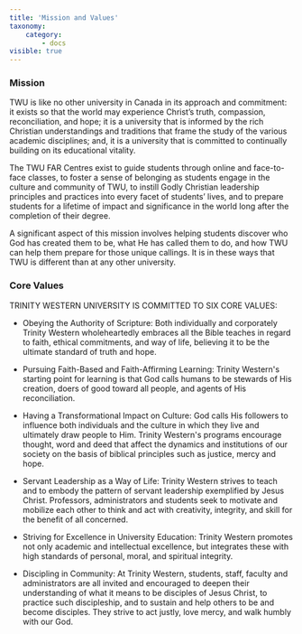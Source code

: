 ```yaml
---
title: 'Mission and Values'
taxonomy:
    category:
        - docs
visible: true
---
```



### Mission
TWU is like no other university in Canada in its approach and commitment: it exists so that the world may experience Christ’s truth, compassion, reconciliation, and hope; it is a university that is informed by the rich Christian understandings and traditions that frame the study of the various academic disciplines; and, it is a university that is committed to continually building on its educational vitality.

The TWU FAR Centres exist to guide students through online and face-to-face classes, to foster a sense of belonging as students engage in the culture and community of TWU, to instill Godly Christian leadership principles and practices into every facet of students’ lives, and to prepare students for a lifetime of impact and significance in the world long after the completion of their degree.

A significant aspect of this mission involves helping students discover who God has created them to be, what He has called them to do, and how TWU can help them prepare for those unique callings. It is in these ways that TWU is different than at any other university.

### Core Values
TRINITY WESTERN UNIVERSITY IS COMMITTED TO SIX CORE VALUES:

* Obeying the Authority of Scripture: Both individually and corporately Trinity Western wholeheartedly embraces all the Bible teaches in regard to faith, ethical commitments, and way of life, believing it to be the ultimate standard of truth and hope.

* Pursuing Faith-Based and Faith-Affirming Learning: Trinity Western's starting point for learning is that God calls humans to be stewards of His creation, doers of good toward all people, and agents of His reconciliation.

* Having a Transformational Impact on Culture: God calls His followers to influence both individuals and the culture in which they live and ultimately draw people to Him. Trinity Western's programs encourage thought, word and deed that affect the dynamics and institutions of our society on the basis of biblical principles such as justice, mercy and hope.

* Servant Leadership as a Way of Life: Trinity Western strives to teach and to embody the pattern of servant leadership exemplified by Jesus Christ. Professors, administrators and students seek to motivate and mobilize each other to think and act with creativity, integrity, and skill for the benefit of all concerned.

* Striving for Excellence in University Education: Trinity Western promotes not only academic and intellectual excellence, but integrates these with high standards of personal, moral, and spiritual integrity.

* Discipling in Community: At Trinity Western, students, staff, faculty and administrators are all invited and encouraged to deepen their understanding of what it means to be disciples of Jesus Christ, to practice such discipleship, and to sustain and help others to be and become disciples. They strive to act justly, love mercy, and walk humbly with our God.
